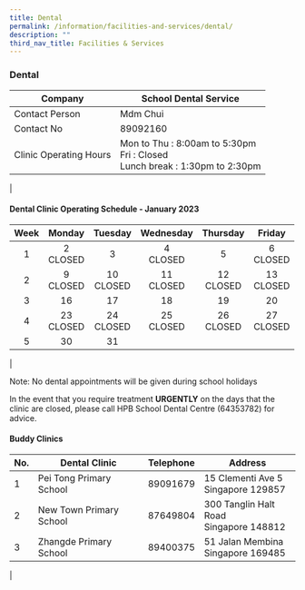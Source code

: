 ```yaml
---
title: Dental
permalink: /information/facilities-and-services/dental/
description: ""
third_nav_title: Facilities & Services
---
```

### **Dental**

| Company | School Dental Service |
|---|---|
| Contact Person | Mdm Chui |
| Contact No | 89092160 |
| Clinic Operating Hours  | Mon to Thu : 8:00am to 5:30pm<br>Fri : Closed <br>Lunch break : 1:30pm to 2:30pm|
|
#### **Dental Clinic Operating Schedule - January 2023**

| <center>Week | <center>Monday | <center>Tuesday | <center>Wednesday | <center>Thursday | <center>Friday |
|:---:|---|---|---|---|---|
| <center> 1 |<center>2<br>CLOSED  | <center>3<br> | <center>4<br>CLOSED |<center>5<br>  |<center> 6<br>CLOSED| 
| <center>2 | <center>9<br>CLOSED  | <center>10<br>CLOSED  | <center>11<br>CLOSED | <center>12<br>CLOSED  | <center>13<br>CLOSED  |
| <center>3 | <center>16<br>| <center> 17<br>  | <center>18<br> | <center>19<br> | <center>20<br>  |
| <center> 4 |  <center> 23<br>CLOSED | <center> 24<br>CLOSED | <center> 25<br>CLOSED |  <center> 26<br>CLOSED | <center> 27<br>CLOSED |
| <center> 5|  <center>30<br> | <center>31 <br> |   <center> <br>|<center> <br> |<center> <br> |  |
|
	
Note: No dental appointments will be given during school holidays 

In the event that you require treatment **URGENTLY** on the days that the clinic are closed, please call HPB School Dental Centre (64353782) for advice. 

#### **Buddy Clinics**

| No. | Dental Clinic | Telephone | Address |
|---|---|:---:|---|
| 1 | Pei Tong Primary School | 89091679 | 15 Clementi Ave 5<br>Singapore 129857 |
| 2 | New Town Primary School |  87649804 | 300 Tanglin Halt Road<br>Singapore 148812 |
| 3 | Zhangde Primary School | 89400375 | 51 Jalan Membina<br>Singapore 169485 |
|

